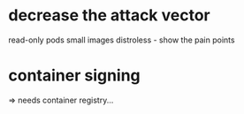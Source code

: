 # decrease the attack vector
read-only pods
small images
distroless - show the pain points

# container signing
=> needs container registry...
